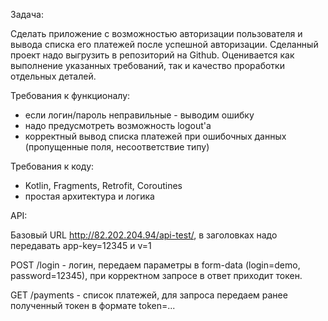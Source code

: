 Задача:

Сделать приложение с возможностью авторизации пользователя и вывода списка его платежей после успешной авторизации. Сделанный проект надо выгрузить в репозиторий на Github. Оценивается как выполнение указанных требований, так и качество проработки отдельных деталей.

Требования к функционалу:
- если логин/пароль неправильные - выводим ошибку
- надо предусмотреть возможность logout'а
- корректный вывод списка платежей при ошибочных данных (пропущенные поля, несоответствие типу)

Требования к коду:
- Kotlin, Fragments, Retrofit, Coroutines
- простая архитектура и логика

API:

Базовый URL http://82.202.204.94/api-test/, в заголовках надо передавать app-key=12345 и v=1

POST /login - логин, передаем параметры в form-data (login=demo, password=12345), при корректном запросе в ответ приходит токен.

GET /payments - список платежей, для запроса передаем ранее полученный токен в формате token=... 
